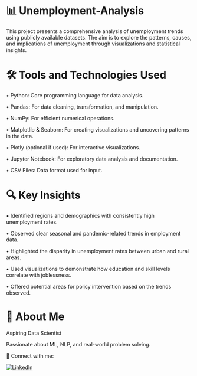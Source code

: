 # 📊 Unemployment-Analysis

This project presents a comprehensive analysis of unemployment trends using publicly available datasets. The aim is to explore the patterns, causes, and implications of unemployment through visualizations and statistical insights.
# 🛠️ Tools and Technologies Used
• Python: Core programming language for data analysis.

• Pandas: For data cleaning, transformation, and manipulation.

• NumPy: For efficient numerical operations.

• Matplotlib & Seaborn: For creating visualizations and uncovering patterns in the data.

• Plotly (optional if used): For interactive visualizations.

• Jupyter Notebook: For exploratory data analysis and documentation.

• CSV Files: Data format used for input.

# 🔍 Key Insights
• Identified regions and demographics with consistently high unemployment rates.

• Observed clear seasonal and pandemic-related trends in employment data.

• Highlighted the disparity in unemployment rates between urban and rural areas.

• Used visualizations to demonstrate how education and skill levels correlate with joblessness.

• Offered potential areas for policy intervention based on the trends observed.

# 👤 About Me
Aspiring Data Scientist

Passionate about ML, NLP, and real-world problem solving.

📍 Connect with me:

[![LinkedIn](https://img.shields.io/badge/-LinkedIn-0A66C2?style=flat&logo=linkedin&logoColor=white)](https://www.linkedin.com/in/muhammad-saad-raza-7a98b0286)
